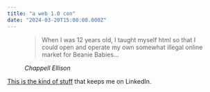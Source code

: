 ```yaml
---
title: "a web 1.0 con"
date: "2024-03-20T15:00:00.000Z"
---
```


<figure>
 <blockquote>
  <p>When I was 12 years old, I taught myself html so that I could open and operate my own somewhat illegal online market for Beanie Babies...</p>
 </blockquote>
 <figcaption><cite>Chappell Ellison</cite></figcaption>
</figure>

[This is the kind of stuff](https://www.linkedin.com/posts/chappell-ellison_when-i-was-12-years-old-i-taught-myself-activity-7175974939412312064-dwb7) that keeps me on LinkedIn.
